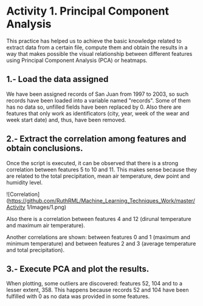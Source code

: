 # Activity 1. Principal Component Analysis

This practice has helped us to achieve the basic knowledge related to extract data from a certain file, compute them and obtain the results in a way that makes possible the visual relationship between different features using Principal Component Analysis (PCA) or heatmaps.

## 1.- Load the data assigned
We have been assigned records of San Juan from 1997 to 2003, so such records have been loaded into a variable named "records". Some of them has no data so, unfilled fields have been replaced by 0.
Also there are features that only work as identificators (city, year, week of the wear and week start date) and, thus, have been removed.

## 2.- Extract the correlation among features and obtain conclusions.
Once the script is executed, it can be observed that there is a strong correlation between features 5 to 10 and 11. This makes sense because they are related to the total precipitation, 
mean air temperature, dew point and humidity level.

![Correlation](https://github.com/RuthRML/Machine_Learning_Techniques_Work/master/Activity 1/Images/1.png)

Also there is a correlation between features 4 and 12 (dirunal temperature and maximum air temperature).

Another correlations are shown: between features 0 and 1 (maximum and minimum temperature) and between features 2 and 3 (average temperature and total precipitation).

## 3.- Execute PCA and plot the results.
When plotting, some outliers are discovered: features 52, 104 and to a lesser extent, 358. This happens because records 52 and 104 have been fulfilled with 0 as no data was provided in some features.
